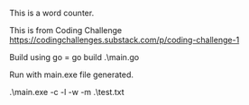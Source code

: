 This is a word counter.

This is from Coding Challenge https://codingchallenges.substack.com/p/coding-challenge-1

Build using go = go build .\main.go

Run with main.exe file generated.

.\main.exe -c -l -w -m .\test.txt
